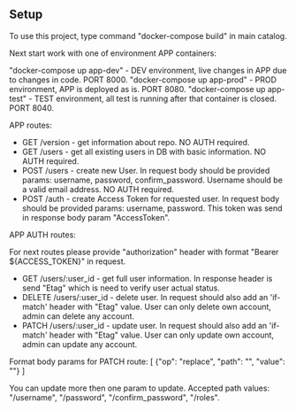## Setup

To use this project, type command "docker-compose build" in main catalog.

Next start work with one of environment APP containers:

"docker-compose up app-dev" - DEV environment, live changes in APP due to changes in code. PORT 8000.
"docker-compose up app-prod" - PROD environment, APP is deployed as is. PORT 8080.
"docker-compose up app-test" - TEST environment, all test is running after that container is closed. PORT 8040.

APP routes:

- GET /version - get information about repo. NO AUTH required.
- GET /users - get all existing users in DB with basic information. NO AUTH required.
- POST /users - create new User. In request body should be provided params: username, password, confirm_password. Username should be a valid email address. NO AUTH required.
- POST /auth - create Access Token for requested user. In request body should be provided params: username, password. This token was send in response body param "AccessToken".

APP AUTH routes:

For next routes please provide "authorization" header with format "Bearer ${ACCESS_TOKEN}" in request.

- GET /users/:user_id - get full user information. In response header is send "Etag" which is need to verify user actual status.
- DELETE /users/:user_id - delete user. In request should also add an 'if-match' header with "Etag" value. User can only delete own account, admin can delete any account.
- PATCH /users/:user_id - update user. In request should also add an 'if-match' header with "Etag" value. User can only update own account, admin can update any account.

Format body params for PATCH route:
[
{"op": "replace", "path": "", "value": ""}
]

You can update more then one param to update. Accepted path values: "/username", "/password", "/confirm_password", "/roles".
